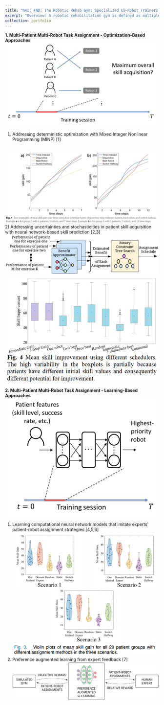 ```yaml
---
title: "NRI: FND: The Robotic Rehab Gym: Specialized Co-Robot Trainers Working with Multiple Human Trainees for Optimal Learning Outcomes, sponsored by NSF, 2020-2025"
excerpt: "Overview: A robotic rehabilitation gym is defined as multiple patients training with multiple robots or passive sensorized devices in a group setting. Recent work with such gyms has shown positive rehabilitation outcomes; furthermore, such gyms allow a single therapist to supervise more than one patient, increasing cost-effectiveness. To allow more effective multipatient supervision in future robotic rehabilitation gyms, this project investigates automated systems that can dynamically assign patients to different robots within a session in order to optimize group rehabilitation outcome. <br/><img src='/images/robotic_gym_overview.png'>"
collection: portfolio
---
```


<b>1. Multi-Patient Multi-Robot Task Assignment - Optimization-Based Approaches</b><br/>
<img src='/images/robotic_gym_optimization.png'><br/>
   1) Addressing deterministic optimization with Mixed Integer Nonlinear Programming (MINP) [1]<br/>
   <br/>
   <img src='/images/robotic_gym_deterministic.bmp'><br/>
   2) Addressing uncertainties and stochasticities in patient skill acquisition with neural network-based skill prediction [2,3]<br/>
   <img src='/images/robotic_gym_stochastic.png'><br/>
   <img src='/images/robotic_gym_stochastic2.bmp'><br/>
   
<b>2. Multi-Patient Multi-Robot Task Assignment - Learning-Based Approaches</b><br/>
<img src='/images/robotic_gym_learning.png'><br/>
   1) Learning computational neural network models that imitate experts' patient-robot assignment strategies [4,5,6]<br/>
   <img src='/images/robotic_gym_learning2.png'><br/>
   2) Preference augmented learning from expert feedback [7]<br/>
   <img src='/images/robotic_gym_learning3.png'><br/>
